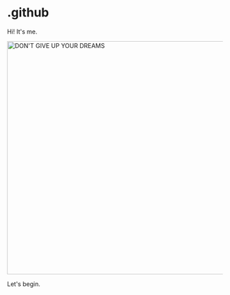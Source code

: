 # .github
Hi! It's me.

<img width="545" alt="DON'T GIVE UP YOUR DREAMS" src="https://user-images.githubusercontent.com/107298527/178787420-c40cd519-d056-4993-bbeb-9fd90fdf2abb.png">

Let's begin.
